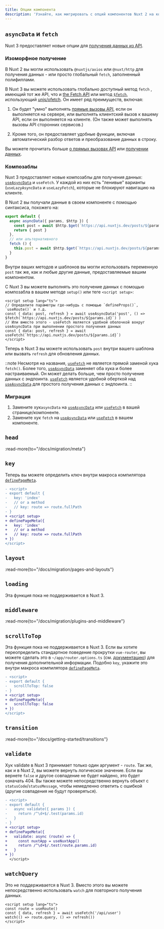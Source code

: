 ```yaml
---
title: Опции компонента
description: 'Узнайте, как мигрировать с опций компонентов Nuxt 2 на композаблы Nuxt 3.'
---
```


## `asyncData` и `fetch`

Nuxt 3 предоставляет новые опции для [получения данных из API](/docs/getting-started/data-fetching).

<!-- TODO: Введение в <script setup> -->
<!-- TODO: Упоминание о совместимости опций с asyncData -->

### Изоморфное получение

В Nuxt 2 вы могли использовать `@nuxtjs/axios` или `@nuxt/http` для получения данных - или просто глобальный `fetch`, заполненный полифиллами.

В Nuxt 3 вы можете использовать глобально доступный метод `fetch` , имеющий тот же API, что и [the Fetch API](https://developer.mozilla.org/en-US/docs/Web/API/Fetch_API/Using_Fetch) или метод [`$fetch`](/docs/api/utils/dollarfetch), использующий [unjs/ofetch](https://github.com/unjs/ofetch). Он имеет ряд преимуществ, включая:

1. Он будет "умно" выполнять [прямые вызовы API](/docs/guide/concepts/server-engine#direct-api-calls), если он выполняется на сервере, или выполнять клиентский вызов к вашему API, если он выполняется на клиенте. (Он также может выполнять вызовы API сторонних сервисов.)

2. Кроме того, он предоставляет удобные функции, включая автоматический разбор ответов и преобразование данных в строку.

Вы можете прочитать больше [о прямых вызовах API](/docs/guide/concepts/server-engine#direct-api-calls) или [получении данных](/docs/getting-started/data-fetching).

### Композаблы

Nuxt 3 предоставляет новые композаблы для получения данных: [`useAsyncData`](/docs/api/composables/use-async-data) и `useFetch`. У каждой из них есть "ленивые" варианты  (`useLazyAsyncData` и `useLazyFetch`), которые не блокируют навигацию на клиенте.

В Nuxt 2 вы получали данные в своем компоненте с помощью синтаксиса, похожего на:

```ts
export default {
  async asyncData({ params, $http }) {
    const post = await $http.$get(`https://api.nuxtjs.dev/posts/${params.id}`)
    return { post }
  },
  // или альтернативного
  fetch () {
    this.post = await $http.$get(`https://api.nuxtjs.dev/posts/${params.id}`)
  }
}
```

Внутри ваших методов и шаблонов вы могли использовать переменную `post` так же, как и любые другие данные, предоставляемые вашим компонентом.

С Nuxt 3 вы можете выполнять это получение данных с помощью композабла в вашем методе `setup()` или теге `<script setup>`:

```vue
<script setup lang="ts">
// Определите параметры где-нибудь с помощью `defineProps()`, `useRoute()` и т.д.
const { data: post, refresh } = await useAsyncData('post', () => $fetch(`https://api.nuxtjs.dev/posts/${params.id}`) )
// Или вместо этого - useFetch является удобной оболочкой вокруг useAsyncData при выполнении простого получения данных
const { data: post, refresh } = await useFetch(`https://api.nuxtjs.dev/posts/${params.id}`)
</script>
```

Теперь в Nuxt 3 вы можете использовать `post` внутри вашего шаблона или вызвать `refresh` для обновления данных.

::note
Несмотря на названия, [`useFetch`](/docs/api/composables/use-fetch) не является прямой заменой хука `fetch()`. Более того, [`useAsyncData`](/docs/api/composables/use-async-data) заменяет оба хука и более настраиваемый. Он может делать больше, чем просто получение данных с эндпоинта. [`useFetch`](/docs/api/composables/use-fetch) является удобной оберткой над [`useAsyncData`](/docs/api/composables/use-async-data) для простого получения данных с эндпоинта.
::

### Миграция

1. Замените хук`asyncData` на [`useAsyncData`](/docs/api/composables/use-async-data) или [`useFetch`](/docs/api/composables/use-fetch) в вашей странице/компоненте.
2. Замените хук `fetch` на [`useAsyncData`](/docs/api/composables/use-async-data) или [`useFetch`](/docs/api/composables/use-fetch) в вашем компоненте.

## `head`

:read-more{to="/docs/migration/meta"}

## `key`

Теперь вы можете определить ключ внутри макроса компилятора [`definePageMeta`](/docs/api/utils/define-page-meta).

```diff [pages/index.vue]
- <script>
- export default {
-   key: 'index'
-   // or a method
-   // key: route => route.fullPath
- }
+ <script setup>
+ definePageMeta({
+   key: 'index'
+   // or a method
+   // key: route => route.fullPath
+ })
</script>
```

## `layout`

:read-more{to="/docs/migration/pages-and-layouts"}

## `loading`

Эта функция пока не поддерживается в Nuxt 3.

## `middleware`

:read-more{to="/docs/migration/plugins-and-middleware"}

## `scrollToTop`

Эта функция пока не поддерживается в Nuxt 3. Если вы хотите переопределить стандартное поведение прокрутки `vue-router`, вы можете сделать это в `~/app/router.options.ts` (см. [документацию](/docs/guide/going-further/custom-routing#router-options)) для получения дополнительной информации.
Подобно `key`, укажите это внутри макроса компилятора [`definePageMeta`](/docs/api/utils/define-page-meta).

```diff [pages/index.vue]
- <script>
- export default {
-   scrollToTop: false
- }
+ <script setup>
+ definePageMeta({
+   scrollToTop: false
+ })
</script>
```

## `transition`

:read-more{to="/docs/getting-started/transitions"}

## `validate`

Хук validate в Nuxt 3 принимает только один аргумент - `route`. Так же, как и в Nuxt 2, вы можете вернуть логическое значение. Если вы вернете `false` и другое совпадение не будет найдено, это будет означать 404. Вы также можете непосредственно вернуть объект с `statusCode`/`statusMessage`, чтобы немедленно ответить с ошибкой (другие совпадения не будут проверяться).

```diff [pages/users/[id\\].vue]
- <script>
- export default {
-   async validate({ params }) {
-     return /^\d+$/.test(params.id)
-   }
- }
+ <script setup>
+ definePageMeta({
+   validate: async (route) => {
+     const nuxtApp = useNuxtApp()
+     return /^\d+$/.test(route.params.id)
+   }
+ })
  </script>
```

## `watchQuery`

Это не поддерживается в Nuxt 3. Вместо этого вы можете непосредственно использовать `watch` для повторного получения данных.

```vue [pages/users/[id\\].vue]
<script setup lang="ts">
const route = useRoute()
const { data, refresh } = await useFetch('/api/user')
watch(() => route.query, () => refresh())
</script>
```
